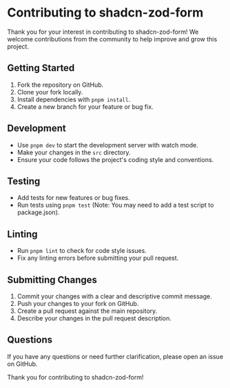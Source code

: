 # Contributing to shadcn-zod-form

Thank you for your interest in contributing to shadcn-zod-form! We welcome contributions from the community to help improve and grow this project.

## Getting Started

1. Fork the repository on GitHub.
2. Clone your fork locally.
3. Install dependencies with `pnpm install`.
4. Create a new branch for your feature or bug fix.

## Development

- Use `pnpm dev` to start the development server with watch mode.
- Make your changes in the `src` directory.
- Ensure your code follows the project's coding style and conventions.

## Testing

- Add tests for new features or bug fixes.
- Run tests using `pnpm test` (Note: You may need to add a test script to package.json).

## Linting

- Run `pnpm lint` to check for code style issues.
- Fix any linting errors before submitting your pull request.

## Submitting Changes

1. Commit your changes with a clear and descriptive commit message.
2. Push your changes to your fork on GitHub.
3. Create a pull request against the main repository.
4. Describe your changes in the pull request description.


## Questions

If you have any questions or need further clarification, please open an issue on GitHub.

Thank you for contributing to shadcn-zod-form!